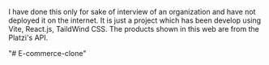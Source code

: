 I have done this only for sake of interview of an organization and have not deployed it on the internet.
It is just a project which has been develop using Vite, React.js, TaildWind CSS. The products shown in this web are from the Platzi's API. 

"# E-commerce-clone" 
